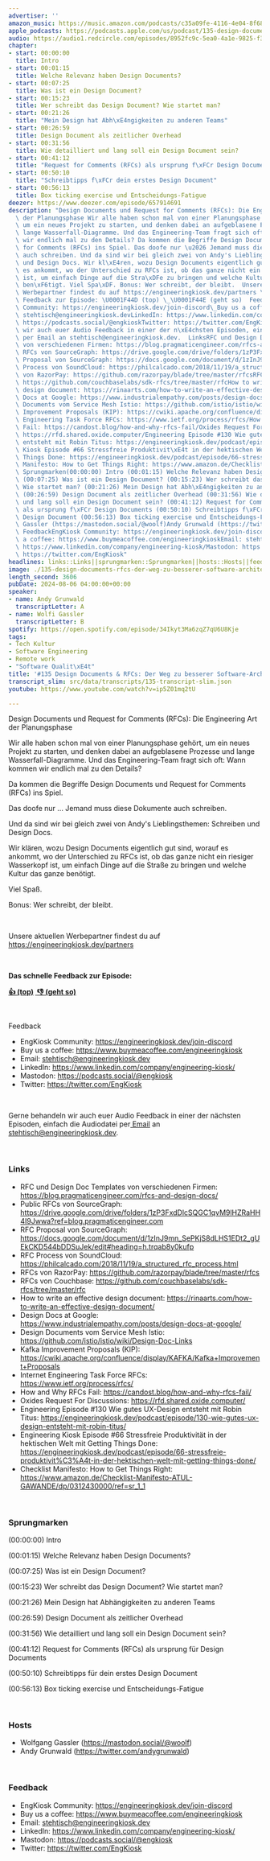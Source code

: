 ```yaml
---
advertiser: ''
amazon_music: https://music.amazon.com/podcasts/c35a09fe-4116-4e04-8f68-77d61b112e46/episodes/d55afa90-10e6-40b2-92fd-df220c62a82c/engineering-kiosk-135-design-documents-rfcs-der-weg-zu-besserer-software-architektur
apple_podcasts: https://podcasts.apple.com/us/podcast/135-design-documents-rfcs-der-weg-zu-besserer-software/id1603082924?i=1000664438731&uo=4
audio: https://audio1.redcircle.com/episodes/8952fc9c-5ea0-4a1e-9825-f372d9f6f734/stream.mp3
chapter:
- start: 00:00:00
  title: Intro
- start: 00:01:15
  title: Welche Relevanz haben Design Documents?
- start: 00:07:25
  title: Was ist ein Design Document?
- start: 00:15:23
  title: Wer schreibt das Design Document? Wie startet man?
- start: 00:21:26
  title: "Mein Design hat Abh\xE4ngigkeiten zu anderen Teams"
- start: 00:26:59
  title: Design Document als zeitlicher Overhead
- start: 00:31:56
  title: Wie detailliert und lang soll ein Design Document sein?
- start: 00:41:12
  title: "Request for Comments (RFCs) als ursprung f\xFCr Design Documents"
- start: 00:50:10
  title: "Schreibtipps f\xFCr dein erstes Design Document"
- start: 00:56:13
  title: Box ticking exercise und Entscheidungs-Fatigue
deezer: https://www.deezer.com/episode/657914691
description: "Design Documents und Request for Comments (RFCs): Die Engineering Art\
  \ der Planungsphase Wir alle haben schon mal von einer Planungsphase geh\xF6rt,\
  \ um ein neues Projekt zu starten, und denken dabei an aufgeblasene Prozesse und\
  \ lange Wasserfall-Diagramme. Und das Engineering-Team fragt sich oft: Wann kommen\
  \ wir endlich mal zu den Details? Da kommen die Begriffe Design Documents und Request\
  \ for Comments (RFCs) ins Spiel. Das doofe nur \u2026 Jemand muss diese Dokumente\
  \ auch schreiben. Und da sind wir bei gleich zwei von Andy's Lieblingsthemen: Schreiben\
  \ und Design Docs. Wir kl\xE4ren, wozu Design Documents eigentlich gut sind, worauf\
  \ es ankommt, wo der Unterschied zu RFCs ist, ob das ganze nicht ein riesiger Wasserkopf\
  \ ist, um einfach Dinge auf die Stra\xDFe zu bringen und welche Kultur das ganze\
  \ ben\xF6tigt. Viel Spa\xDF. Bonus: Wer schreibt, der bleibt.  Unsere aktuellen\
  \ Werbepartner findest du auf https://engineeringkiosk.dev/partners \_ Das schnelle\
  \ Feedback zur Episode: \U0001F44D (top) \_\U0001F44E (geht so)  Feedback EngKiosk\
  \ Community: https://engineeringkiosk.dev/join-discord\_Buy us a coffee: https://www.buymeacoffee.com/engineeringkioskEmail:\
  \ stehtisch@engineeringkiosk.devLinkedIn: https://www.linkedin.com/company/engineering-kiosk/Mastodon:\
  \ https://podcasts.social/@engkioskTwitter: https://twitter.com/EngKiosk Gerne behandeln\
  \ wir auch euer Audio Feedback in einer der n\xE4chsten Episoden, einfach die Audiodatei\
  \ per Email an stehtisch@engineeringkiosk.dev.  LinksRFC und Design Doc Templates\
  \ von verschiedenen Firmen: https://blog.pragmaticengineer.com/rfcs-and-design-docs/Public\
  \ RFCs von SourceGraph: https://drive.google.com/drive/folders/1zP3FxdDlcSQGC1qvM9lHZRaHH4I9Jwwa?ref=blog.pragmaticengineer.comRFC\
  \ Proposal von SourceGraph: https://docs.google.com/document/d/1zInJ9mn_SePKjS8dLHS1EDt2_gUEkCKD544bDDSuJek/edit#heading=h.trqab8y0kufpRFC\
  \ Process von SoundCloud: https://philcalcado.com/2018/11/19/a_structured_rfc_process.htmlRFCs\
  \ von RazorPay: https://github.com/razorpay/blade/tree/master/rfcsRFCs von Couchbase:\
  \ https://github.com/couchbaselabs/sdk-rfcs/tree/master/rfcHow to write an effective\
  \ design document: https://rinaarts.com/how-to-write-an-effective-design-document/Design\
  \ Docs at Google: https://www.industrialempathy.com/posts/design-docs-at-google/Design\
  \ Documents vom Service Mesh Istio: https://github.com/istio/istio/wiki/Design-Doc-LinksKafka\
  \ Improvement Proposals (KIP): https://cwiki.apache.org/confluence/display/KAFKA/Kafka+Improvement+ProposalsInternet\
  \ Engineering Task Force RFCs: https://www.ietf.org/process/rfcs/How and Why RFCs\
  \ Fail: https://candost.blog/how-and-why-rfcs-fail/Oxides Request For Discussions:\
  \ https://rfd.shared.oxide.computer/Engineering Episode #130 Wie gutes UX-Design\
  \ entsteht mit Robin Titus: https://engineeringkiosk.dev/podcast/episode/130-wie-gutes-ux-design-entsteht-mit-robin-titus/Engineering\
  \ Kiosk Episode #66 Stressfreie Produktivit\xE4t in der hektischen Welt mit Getting\
  \ Things Done: https://engineeringkiosk.dev/podcast/episode/66-stressfreie-produktivit%C3%A4t-in-der-hektischen-welt-mit-getting-things-done/Checklist\
  \ Manifesto: How to Get Things Right: https://www.amazon.de/Checklist-Manifesto-ATUL-GAWANDE/dp/0312430000/ref=sr_1_1\
  \ Sprungmarken(00:00:00) Intro (00:01:15) Welche Relevanz haben Design Documents?\
  \ (00:07:25) Was ist ein Design Document? (00:15:23) Wer schreibt das Design Document?\
  \ Wie startet man? (00:21:26) Mein Design hat Abh\xE4ngigkeiten zu anderen Teams\
  \ (00:26:59) Design Document als zeitlicher Overhead (00:31:56) Wie detailliert\
  \ und lang soll ein Design Document sein? (00:41:12) Request for Comments (RFCs)\
  \ als ursprung f\xFCr Design Documents (00:50:10) Schreibtipps f\xFCr dein erstes\
  \ Design Document (00:56:13) Box ticking exercise und Entscheidungs-Fatigue  HostsWolfgang\
  \ Gassler (https://mastodon.social/@woolf)Andy Grunwald (https://twitter.com/andygrunwald)\
  \ FeedbackEngKiosk Community: https://engineeringkiosk.dev/join-discord\_Buy us\
  \ a coffee: https://www.buymeacoffee.com/engineeringkioskEmail: stehtisch@engineeringkiosk.devLinkedIn:\
  \ https://www.linkedin.com/company/engineering-kiosk/Mastodon: https://podcasts.social/@engkioskTwitter:\
  \ https://twitter.com/EngKiosk"
headlines: links::Links||sprungmarken::Sprungmarken||hosts::Hosts||feedback::Feedback
image: ./135-design-documents-rfcs-der-weg-zu-besserer-software-architektur.jpg
length_second: 3606
pubDate: 2024-08-06 04:00:00+00:00
speaker:
- name: Andy Grunwald
  transcriptLetter: A
- name: Wolfi Gassler
  transcriptLetter: B
spotify: https://open.spotify.com/episode/34Ikyt3Ma6zqZ7qU6U8Kje
tags:
- Tech Kultur
- Software Engineering
- Remote work
- "Software Qualit\xE4t"
title: '#135 Design Documents & RFCs: Der Weg zu besserer Software-Architektur'
transcript_slim: src/data/transcripts/135-transcript-slim.json
youtube: https://www.youtube.com/watch?v=ip5Z01mq2tU

---
```

<p>Design Documents und Request for Comments (RFCs): Die Engineering Art der Planungsphase</p><p>Wir alle haben schon mal von einer Planungsphase gehört, um ein neues Projekt zu starten, und denken dabei an aufgeblasene Prozesse und lange Wasserfall-Diagramme. Und das Engineering-Team fragt sich oft: Wann kommen wir endlich mal zu den Details?</p><p>Da kommen die Begriffe Design Documents und Request for Comments (RFCs) ins Spiel.</p><p>Das doofe nur … Jemand muss diese Dokumente auch schreiben.</p><p>Und da sind wir bei gleich zwei von Andy&#39;s Lieblingsthemen: Schreiben und Design Docs.</p><p>Wir klären, wozu Design Documents eigentlich gut sind, worauf es ankommt, wo der Unterschied zu RFCs ist, ob das ganze nicht ein riesiger Wasserkopf ist, um einfach Dinge auf die Straße zu bringen und welche Kultur das ganze benötigt.</p><p>Viel Spaß.</p><p>Bonus: Wer schreibt, der bleibt.</p><p><br></p><p>Unsere aktuellen Werbepartner findest du auf <a href="https://engineeringkiosk.dev/partners">https://engineeringkiosk.dev/partners</a></p><p> </p><p><strong>Das schnelle Feedback zur Episode:</strong></p><p><a href="https://api.openpodcast.dev/feedback/135/upvote" rel="nofollow"><strong>👍 (top)</strong></a><strong> </strong><a href="https://api.openpodcast.dev/feedback/18/downvote" rel="nofollow"><strong> </strong></a><a href="https://api.openpodcast.dev/feedback/135/downvote" rel="nofollow"><strong>👎 (geht so)</strong></a></p><p><br></p><p>Feedback</p><ul><li>EngKiosk Community: <a href="https://engineeringkiosk.dev/join-discord">https://engineeringkiosk.dev/join-discord</a> </li><li>Buy us a coffee: <a href="https://www.buymeacoffee.com/engineeringkiosk" rel="nofollow">https://www.buymeacoffee.com/engineeringkiosk</a></li><li>Email: <a href="mailto:stehtisch@engineeringkiosk.dev" rel="nofollow">stehtisch@engineeringkiosk.dev</a></li><li>LinkedIn: <a href="https://www.linkedin.com/company/engineering-kiosk/" rel="nofollow">https://www.linkedin.com/company/engineering-kiosk/</a></li><li>Mastodon: <a href="https://podcasts.social/@engkiosk" rel="nofollow">https://podcasts.social/@engkiosk</a></li><li>Twitter: <a href="https://twitter.com/EngKiosk" rel="nofollow">https://twitter.com/EngKiosk</a></li></ul><p><br></p><p>Gerne behandeln wir auch euer Audio Feedback in einer der nächsten Episoden, einfach die Audiodatei per<a href="https://engineeringkiosk.dev/kontakt/"> Email</a> an <a href="mailto:stehtisch@engineeringkiosk.dev" rel="nofollow">stehtisch@engineeringkiosk.dev</a>.</p><p><br></p><h3 id="links">Links</h3><ul><li>RFC und Design Doc Templates von verschiedenen Firmen: <a href="https://blog.pragmaticengineer.com/rfcs-and-design-docs/" rel="nofollow">https://blog.pragmaticengineer.com/rfcs-and-design-docs/</a></li><li>Public RFCs von SourceGraph: <a href="https://drive.google.com/drive/folders/1zP3FxdDlcSQGC1qvM9lHZRaHH4I9Jwwa?ref=blog.pragmaticengineer.com" rel="nofollow">https://drive.google.com/drive/folders/1zP3FxdDlcSQGC1qvM9lHZRaHH4I9Jwwa?ref=blog.pragmaticengineer.com</a></li><li>RFC Proposal von SourceGraph: <a href="https://docs.google.com/document/d/1zInJ9mn_SePKjS8dLHS1EDt2_gUEkCKD544bDDSuJek/edit#heading=h.trqab8y0kufp" rel="nofollow">https://docs.google.com/document/d/1zInJ9mn_SePKjS8dLHS1EDt2_gUEkCKD544bDDSuJek/edit#heading=h.trqab8y0kufp</a></li><li>RFC Process von SoundCloud: <a href="https://philcalcado.com/2018/11/19/a_structured_rfc_process.html" rel="nofollow">https://philcalcado.com/2018/11/19/a_structured_rfc_process.html</a></li><li>RFCs von RazorPay: <a href="https://github.com/razorpay/blade/tree/master/rfcs" rel="nofollow">https://github.com/razorpay/blade/tree/master/rfcs</a></li><li>RFCs von Couchbase: <a href="https://github.com/couchbaselabs/sdk-rfcs/tree/master/rfc" rel="nofollow">https://github.com/couchbaselabs/sdk-rfcs/tree/master/rfc</a></li><li>How to write an effective design document: <a href="https://rinaarts.com/how-to-write-an-effective-design-document/" rel="nofollow">https://rinaarts.com/how-to-write-an-effective-design-document/</a></li><li>Design Docs at Google: <a href="https://www.industrialempathy.com/posts/design-docs-at-google/" rel="nofollow">https://www.industrialempathy.com/posts/design-docs-at-google/</a></li><li>Design Documents vom Service Mesh Istio: <a href="https://github.com/istio/istio/wiki/Design-Doc-Links" rel="nofollow">https://github.com/istio/istio/wiki/Design-Doc-Links</a></li><li>Kafka Improvement Proposals (KIP): <a href="https://cwiki.apache.org/confluence/display/KAFKA/Kafka+Improvement+Proposals" rel="nofollow">https://cwiki.apache.org/confluence/display/KAFKA/Kafka+Improvement+Proposals</a></li><li>Internet Engineering Task Force RFCs: <a href="https://www.ietf.org/process/rfcs/" rel="nofollow">https://www.ietf.org/process/rfcs/</a></li><li>How and Why RFCs Fail: <a href="https://candost.blog/how-and-why-rfcs-fail/" rel="nofollow">https://candost.blog/how-and-why-rfcs-fail/</a></li><li>Oxides Request For Discussions: <a href="https://rfd.shared.oxide.computer/" rel="nofollow">https://rfd.shared.oxide.computer/</a></li><li>Engineering Episode #130 Wie gutes UX-Design entsteht mit Robin Titus: <a href="https://engineeringkiosk.dev/podcast/episode/130-wie-gutes-ux-design-entsteht-mit-robin-titus/">https://engineeringkiosk.dev/podcast/episode/130-wie-gutes-ux-design-entsteht-mit-robin-titus/</a></li><li>Engineering Kiosk Episode #66 Stressfreie Produktivität in der hektischen Welt mit Getting Things Done: <a href="https://engineeringkiosk.dev/podcast/episode/66-stressfreie-produktivit%C3%A4t-in-der-hektischen-welt-mit-getting-things-done/">https://engineeringkiosk.dev/podcast/episode/66-stressfreie-produktivit%C3%A4t-in-der-hektischen-welt-mit-getting-things-done/</a></li><li>Checklist Manifesto: How to Get Things Right: <a href="https://www.amazon.de/Checklist-Manifesto-ATUL-GAWANDE/dp/0312430000/ref=sr_1_1" rel="nofollow">https://www.amazon.de/Checklist-Manifesto-ATUL-GAWANDE/dp/0312430000/ref=sr_1_1</a></li></ul><p><br></p><h3 id="sprungmarken">Sprungmarken</h3><p>(00:00:00) Intro</p><p>(00:01:15) Welche Relevanz haben Design Documents?</p><p>(00:07:25) Was ist ein Design Document?</p><p>(00:15:23) Wer schreibt das Design Document? Wie startet man?</p><p>(00:21:26) Mein Design hat Abhängigkeiten zu anderen Teams</p><p>(00:26:59) Design Document als zeitlicher Overhead</p><p>(00:31:56) Wie detailliert und lang soll ein Design Document sein?</p><p>(00:41:12) Request for Comments (RFCs) als ursprung für Design Documents</p><p>(00:50:10) Schreibtipps für dein erstes Design Document</p><p>(00:56:13) Box ticking exercise und Entscheidungs-Fatigue</p><p><br></p><h3 id="hosts">Hosts</h3><ul><li>Wolfgang Gassler (<a href="https://mastodon.social/@woolf" rel="nofollow">https://mastodon.social/@woolf</a>)</li><li>Andy Grunwald (<a href="https://twitter.com/andygrunwald" rel="nofollow">https://twitter.com/andygrunwald</a>)</li></ul><p><br></p><h3 id="feedback">Feedback</h3><ul><li>EngKiosk Community: <a href="https://engineeringkiosk.dev/join-discord">https://engineeringkiosk.dev/join-discord</a> </li><li>Buy us a coffee: <a href="https://www.buymeacoffee.com/engineeringkiosk" rel="nofollow">https://www.buymeacoffee.com/engineeringkiosk</a></li><li>Email: <a href="mailto:stehtisch@engineeringkiosk.dev" rel="nofollow">stehtisch@engineeringkiosk.dev</a></li><li>LinkedIn: <a href="https://www.linkedin.com/company/engineering-kiosk/" rel="nofollow">https://www.linkedin.com/company/engineering-kiosk/</a></li><li>Mastodon: <a href="https://podcasts.social/@engkiosk" rel="nofollow">https://podcasts.social/@engkiosk</a></li><li>Twitter: <a href="https://twitter.com/EngKiosk" rel="nofollow">https://twitter.com/EngKiosk</a></li></ul>